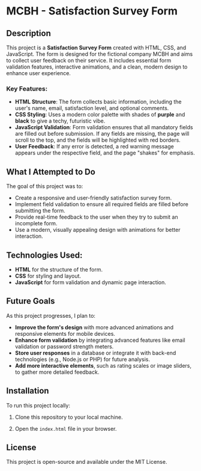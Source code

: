 # MCBH - Satisfaction Survey Form

## Description

This project is a **Satisfaction Survey Form** created with HTML, CSS, and JavaScript. The form is designed for the fictional company MCBH and aims to collect user feedback on their service. It includes essential form validation features, interactive animations, and a clean, modern design to enhance user experience.

### Key Features:
- **HTML Structure**: The form collects basic information, including the user's name, email, satisfaction level, and optional comments.
- **CSS Styling**: Uses a modern color palette with shades of **purple** and **black** to give a techy, futuristic vibe.
- **JavaScript Validation**: Form validation ensures that all mandatory fields are filled out before submission. If any fields are missing, the page will scroll to the top, and the fields will be highlighted with red borders.
- **User Feedback**: If any error is detected, a red warning message appears under the respective field, and the page "shakes" for emphasis.

## What I Attempted to Do

The goal of this project was to:
- Create a responsive and user-friendly satisfaction survey form.
- Implement field validation to ensure all required fields are filled before submitting the form.
- Provide real-time feedback to the user when they try to submit an incomplete form.
- Use a modern, visually appealing design with animations for better interaction.

## Technologies Used:
- **HTML** for the structure of the form.
- **CSS** for styling and layout.
- **JavaScript** for form validation and dynamic page interaction.

## Future Goals

As this project progresses, I plan to:
- **Improve the form's design** with more advanced animations and responsive elements for mobile devices.
- **Enhance form validation** by integrating advanced features like email validation or password strength meters.
- **Store user responses** in a database or integrate it with back-end technologies (e.g., Node.js or PHP) for future analysis.
- **Add more interactive elements**, such as rating scales or image sliders, to gather more detailed feedback.

## Installation

To run this project locally:
1. Clone this repository to your local machine.

2. Open the `index.html` file in your browser.

## License

This project is open-source and available under the MIT License.
